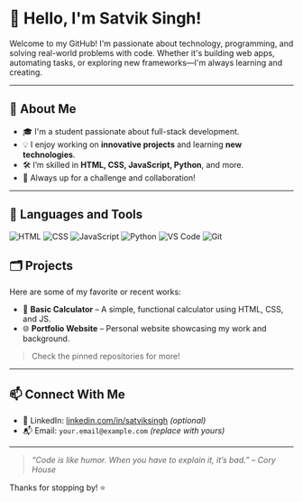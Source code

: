 # 👋 Hello, I'm Satvik Singh!

Welcome to my GitHub! I'm passionate about technology, programming, and solving real-world problems with code. Whether it's building web apps, automating tasks, or exploring new frameworks—I'm always learning and creating.

---

## 🚀 About Me

- 🎓 I'm a student passionate about full-stack development.
- 💡 I enjoy working on **innovative projects** and learning **new technologies**.
- 🛠️ I’m skilled in **HTML, CSS, JavaScript, Python**, and more.
- 🧠 Always up for a challenge and collaboration!

---

## 🧰 Languages and Tools

![HTML](https://img.shields.io/badge/-HTML5-E34F26?logo=html5&logoColor=fff&style=flat)
![CSS](https://img.shields.io/badge/-CSS3-1572B6?logo=css3&logoColor=fff&style=flat)
![JavaScript](https://img.shields.io/badge/-JavaScript-F7DF1E?logo=javascript&logoColor=000&style=flat)
![Python](https://img.shields.io/badge/-Python-3776AB?logo=python&logoColor=fff&style=flat)
![VS Code](https://img.shields.io/badge/-VS%20Code-007ACC?logo=visual-studio-code&logoColor=fff&style=flat)
![Git](https://img.shields.io/badge/-Git-F05032?logo=git&logoColor=fff&style=flat)

## 🗂️ Projects

Here are some of my favorite or recent works:

- 🔢 **Basic Calculator** – A simple, functional calculator using HTML, CSS, and JS.
- 🌐 **Portfolio Website** – Personal website showcasing my work and background.

> Check the pinned repositories for more!

---

## 📫 Connect With Me

- 💼 LinkedIn: [linkedin.com/in/satviksingh](https://linkedin.com/in/satviksingh) *(optional)*
- 📬 Email: `your.email@example.com` *(replace with yours)*

---

> *“Code is like humor. When you have to explain it, it’s bad.” – Cory House*

Thanks for stopping by! ⭐️
